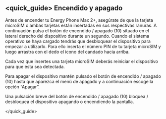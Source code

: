 ## <quick_guide> Encendido y apagado

Antes de encender tu Energy Phone Max 2+, asegúrate de que la tarjeta microSIM o ambas tarjetas están insertadas en sus respectivas ranuras. A continuación pulsa el botón de encendido / apagado (10) situado en el lateral derecho del dispositivo durante un segundo. Cuando el sistema operativo se haya cargado tendrás que desbloquear el dispositivo para empezar a utilizarlo. Para ello inserta el número PIN de tu tarjeta microSIM y luego arrastra con el dedo el icono del candado hacia arriba.

Cada vez que insertes una tarjeta microSIM deberás reiniciar el dispositivo para que ésta sea detectada.

Para apagar el dispositivo mantén pulsado el botón de encendido / apagado (10) hasta que aparezca el menú de apagado y a continuación escoge la opción “Apagar”.

Una pulsación breve del botón de encendido / apagado (10) bloquea / desbloquea el dispositivo apagando o encendiendo la pantalla.

</quick_guide>
